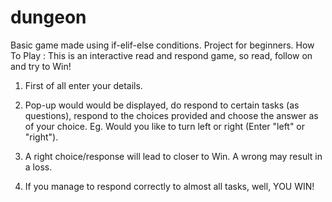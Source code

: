 # dungeon
Basic game made using if-elif-else conditions. Project for beginners.
How To Play :
This is an interactive read and respond game, so read, follow on and try to Win! 
		
1) First of all enter your details.

2) Pop-up would would be displayed, do respond to certain tasks (as questions), respond to the choices provided and choose the answer as of your choice. Eg. Would you like to turn left or right (Enter "left" or "right").
		
3) A right choice/response will lead to closer to Win. A wrong may result in a loss.
		
4) If you manage to respond correctly to almost all tasks, well, YOU WIN!  
